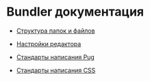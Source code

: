 # Bundler документация

* [Структура папок и файлов](structure.md)

* [Настройки редактора](editorconfig.md)

* [Стандарты написания Pug](codeguide-html.md)

* [Стандарты написания CSS](codeguide-css.md)
